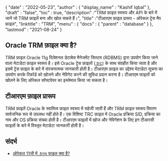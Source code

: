 {
  "date" : "2022-05-23",
  "author" : {
    "display_name" : "Kashif Iqbal"
},
  "draft" : "false",
  "toc" : true,
  "description" :"TRM फ़ाइल स्वरूप और API के बारे में जानें जो TRM फ़ाइलें बना और खोल सकते हैं।",
  "title" :"टीआरएम फ़ाइल प्रारूप - ओरेकल ट्रेस मैप फ़ाइल",
  "linktitle" : "TRM",
  "menu" : {
    "docs" : {
      "parent" : "database"
}
},
  "lastmod" : "2021-08-24"
}

## Oracle TRM फ़ाइल क्या है?

TRM फ़ाइल Oracle 11g रिलेशनल डेटाबेस मैनेजमेंट सिस्टम (RDBMS) द्वारा उपयोग किया जाने वाला मेटाडेटा फ़ाइल स्वरूप है। इसे Oracle ट्रेस फ़ाइलों ([.trc](/hi/database/trc/)) के साथ संग्रहीत किया जाता है और इसमें ट्रेस फ़ाइल के बारे में संरचनात्मक जानकारी होती है। टीआरएम फ़ाइल का उद्देश्य मेटाडेटा सूचना का उपयोग करके रिकॉर्ड को खोजने और नेविगेट करने की सुविधा प्रदान करना है। टीआरएम फाइलों को खोलने के लिए ओरेकल सॉफ्टवेयर का इस्तेमाल किया जा सकता है।

## टीआरएम फ़ाइल प्रारूप

TRM फ़ाइलें Oracle के स्वामित्व फ़ाइल स्वरूप में सहेजी जाती हैं और TRM फ़ाइल स्वरूप विवरण सार्वजनिक रूप से उपलब्ध नहीं होते हैं। एक विशिष्ट TRC फ़ाइल में Oracle प्रक्रिया SID, प्रक्रिया का नाम और OS प्रक्रिया संख्या होती है। टीआरएम फाइलों में खोज और नेविगेशन के लिए इन टीआरसी फाइलों के बारे में विस्तृत मेटाडेटा जानकारी होती है।

## संदर्भ ##

* [ओरेकल 11जी में .trm फाइल क्या है?](https://forums.oracle.com/ords/apexds/post/what-is-trm-file-in-oracle-11g-0659)

